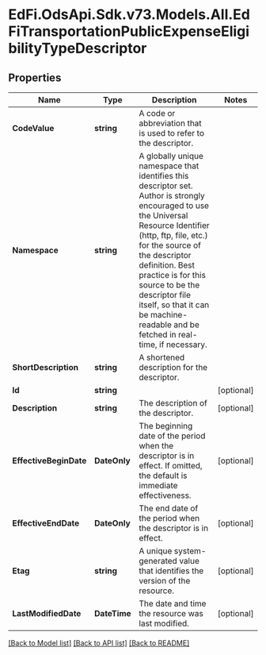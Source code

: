 # EdFi.OdsApi.Sdk.v73.Models.All.EdFiTransportationPublicExpenseEligibilityTypeDescriptor

## Properties

Name | Type | Description | Notes
------------ | ------------- | ------------- | -------------
**CodeValue** | **string** | A code or abbreviation that is used to refer to the descriptor. | 
**Namespace** | **string** | A globally unique namespace that identifies this descriptor set. Author is strongly encouraged to use the Universal Resource Identifier (http, ftp, file, etc.) for the source of the descriptor definition. Best practice is for this source to be the descriptor file itself, so that it can be machine-readable and be fetched in real-time, if necessary. | 
**ShortDescription** | **string** | A shortened description for the descriptor. | 
**Id** | **string** |  | [optional] 
**Description** | **string** | The description of the descriptor. | [optional] 
**EffectiveBeginDate** | **DateOnly** | The beginning date of the period when the descriptor is in effect. If omitted, the default is immediate effectiveness. | [optional] 
**EffectiveEndDate** | **DateOnly** | The end date of the period when the descriptor is in effect. | [optional] 
**Etag** | **string** | A unique system-generated value that identifies the version of the resource. | [optional] 
**LastModifiedDate** | **DateTime** | The date and time the resource was last modified. | [optional] 

[[Back to Model list]](../../README.md#documentation-for-models) [[Back to API list]](../../README.md#documentation-for-api-endpoints) [[Back to README]](../../README.md)

